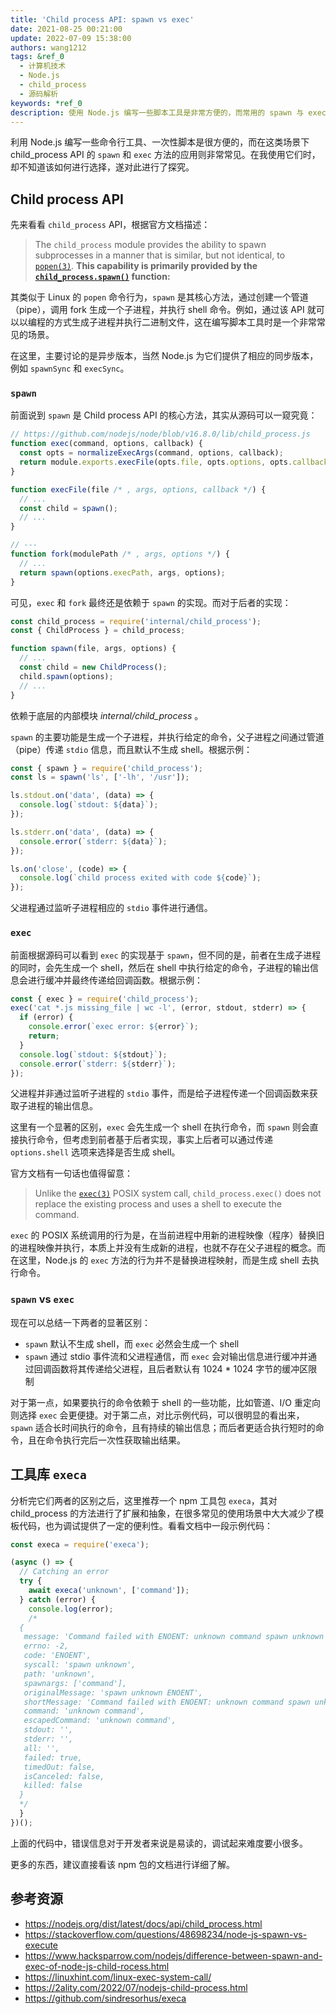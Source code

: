 ```yaml
---
title: 'Child process API: spawn vs exec'
date: 2021-08-25 00:21:00
update: 2022-07-09 15:38:00
authors: wang1212
tags: &ref_0
  - 计算机技术
  - Node.js
  - child_process
  - 源码解析
keywords: *ref_0
description: 使用 Node.js 编写一些脚本工具是非常方便的，而常用的 spawn 与 exec API 有什么不同呢？
---
```



利用 Node.js 编写一些命令行工具、一次性脚本是很方便的，而在这类场景下 child_process API 的 `spawn` 和 `exec` 方法的应用则非常常见。在我使用它们时，却不知道该如何进行选择，遂对此进行了探究。

<!-- truncate -->

## Child process API

先来看看 `child_process` API，根据官方文档描述：

> The `child_process` module provides the ability to spawn subprocesses in a manner that is similar, but not identical, to [`popen(3)`](http://man7.org/linux/man-pages/man3/popen.3.html). **This capability is primarily provided by the [`child_process.spawn()`](https://nodejs.org/dist/latest/docs/api/child_process.html#child_process_child_process_spawn_command_args_options) function:**

其类似于 Linux 的 `popen` 命令行为，`spawn` 是其核心方法，通过创建一个管道（pipe），调用 fork 生成一个子进程，并执行 shell 命令。例如，通过该 API 就可以以编程的方式生成子进程并执行二进制文件，这在编写脚本工具时是一个非常常见的场景。

在这里，主要讨论的是异步版本，当然 Node.js 为它们提供了相应的同步版本，例如 `spawnSync` 和 `execSync`。

### `spawn`

前面说到 `spawn` 是 Child process API 的核心方法，其实从源码可以一窥究竟：

```js
// https://github.com/nodejs/node/blob/v16.8.0/lib/child_process.js
function exec(command, options, callback) {
  const opts = normalizeExecArgs(command, options, callback);
  return module.exports.execFile(opts.file, opts.options, opts.callback);
}

function execFile(file /* , args, options, callback */) {
  // ...
  const child = spawn();
  // ...
}

// ---
function fork(modulePath /* , args, options */) {
  // ...
  return spawn(options.execPath, args, options);
}
```

可见，`exec` 和 `fork` 最终还是依赖于 `spawn` 的实现。而对于后者的实现：

```js
const child_process = require('internal/child_process');
const { ChildProcess } = child_process;

function spawn(file, args, options) {
  // ...
  const child = new ChildProcess();
  child.spawn(options);
  // ...
}
```

依赖于底层的内部模块 _internal/child_process_ 。

`spawn` 的主要功能是生成一个子进程，并执行给定的命令，父子进程之间通过管道（pipe）传递 `stdio` 信息，而且默认不生成 shell。根据示例：

```js
const { spawn } = require('child_process');
const ls = spawn('ls', ['-lh', '/usr']);

ls.stdout.on('data', (data) => {
  console.log(`stdout: ${data}`);
});

ls.stderr.on('data', (data) => {
  console.error(`stderr: ${data}`);
});

ls.on('close', (code) => {
  console.log(`child process exited with code ${code}`);
});
```

父进程通过监听子进程相应的 `stdio` 事件进行通信。

### `exec`

前面根据源码可以看到 `exec` 的实现基于 `spawn`，但不同的是，前者在生成子进程的同时，会先生成一个 shell，然后在 shell 中执行给定的命令，子进程的输出信息会进行缓冲并最终传递给回调函数。根据示例：

```js
const { exec } = require('child_process');
exec('cat *.js missing_file | wc -l', (error, stdout, stderr) => {
  if (error) {
    console.error(`exec error: ${error}`);
    return;
  }
  console.log(`stdout: ${stdout}`);
  console.error(`stderr: ${stderr}`);
});
```

父进程并非通过监听子进程的 `stdio` 事件，而是给子进程传递一个回调函数来获取子进程的输出信息。

这里有一个显著的区别，`exec` 会先生成一个 shell 在执行命令，而 `spawn` 则会直接执行命令，但考虑到前者基于后者实现，事实上后者可以通过传递 `options.shell` 选项来选择是否生成 shell。

官方文档有一句话也值得留意：

> Unlike the [`exec(3)`](http://man7.org/linux/man-pages/man3/exec.3.html) POSIX system call, `child_process.exec()` does not replace the existing process and uses a shell to execute the command.

`exec` 的 POSIX 系统调用的行为是，在当前进程中用新的进程映像（程序）替换旧的进程映像并执行，本质上并没有生成新的进程，也就不存在父子进程的概念。而在这里，Node.js 的 `exec` 方法的行为并不是替换进程映射，而是生成 shell 去执行命令。

### `spawn` vs `exec`

现在可以总结一下两者的显著区别：

- `spawn` 默认不生成 shell，而 `exec` 必然会生成一个 shell
- `spawn` 通过 stdio 事件流和父进程通信，而 `exec` 会对输出信息进行缓冲并通过回调函数将其传递给父进程，且后者默认有 1024 \* 1024 字节的缓冲区限制

对于第一点，如果要执行的命令依赖于 shell 的一些功能，比如管道、I/O 重定向则选择 `exec` 会更便捷。对于第二点，对比示例代码，可以很明显的看出来，`spawn` 适合长时间执行的命令，且有持续的输出信息；而后者更适合执行短时的命令，且在命令执行完后一次性获取输出结果。

## 工具库 `execa`

分析完它们两者的区别之后，这里推荐一个 npm 工具包 `execa`，其对 child_process 的方法进行了扩展和抽象，在很多常见的使用场景中大大减少了模板代码，也为调试提供了一定的便利性。看看文档中一段示例代码：

```js
const execa = require('execa');

(async () => {
  // Catching an error
  try {
    await execa('unknown', ['command']);
  } catch (error) {
    console.log(error);
    /*
  {
   message: 'Command failed with ENOENT: unknown command spawn unknown ENOENT',
   errno: -2,
   code: 'ENOENT',
   syscall: 'spawn unknown',
   path: 'unknown',
   spawnargs: ['command'],
   originalMessage: 'spawn unknown ENOENT',
   shortMessage: 'Command failed with ENOENT: unknown command spawn unknown ENOENT',
   command: 'unknown command',
   escapedCommand: 'unknown command',
   stdout: '',
   stderr: '',
   all: '',
   failed: true,
   timedOut: false,
   isCanceled: false,
   killed: false
  }
  */
  }
})();
```

上面的代码中，错误信息对于开发者来说是易读的，调试起来难度要小很多。

更多的东西，建议直接看该 npm 包的文档进行详细了解。

## 参考资源

- <https://nodejs.org/dist/latest/docs/api/child_process.html>
- <https://stackoverflow.com/questions/48698234/node-js-spawn-vs-execute>
- <https://www.hacksparrow.com/nodejs/difference-between-spawn-and-exec-of-node-js-child-rocess.html>
- <https://linuxhint.com/linux-exec-system-call/>
- <https://2ality.com/2022/07/nodejs-child-process.html>
- <https://github.com/sindresorhus/execa>
